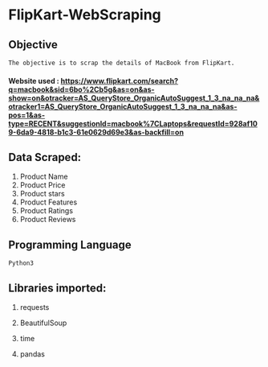 # FlipKart-WebScraping
## Objective
    The objective is to scrap the details of MacBook from FlipKart.
   #### Website used : https://www.flipkart.com/search?q=macbook&sid=6bo%2Cb5g&as=on&as-show=on&otracker=AS_QueryStore_OrganicAutoSuggest_1_3_na_na_na&otracker1=AS_QueryStore_OrganicAutoSuggest_1_3_na_na_na&as-pos=1&as-type=RECENT&suggestionId=macbook%7CLaptops&requestId=928af109-6da9-4818-b1c3-61e0629d69e3&as-backfill=on

## Data Scraped:

1. Product Name
2. Product Price
3. Product stars
4. Product Features
5. Product Ratings
6. Product Reviews

## Programming Language 
    Python3

## Libraries imported:

1. requests

2. BeautifulSoup

3. time

4. pandas

